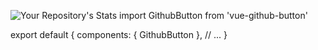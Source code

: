 ![Your Repository's Stats](https://github-readme-stats.vercel.app/api/top-langs/?username=feymez&theme=dark)
import GithubButton from 'vue-github-button'

export default {
  components: {
    GithubButton
  },
  // ...
}
